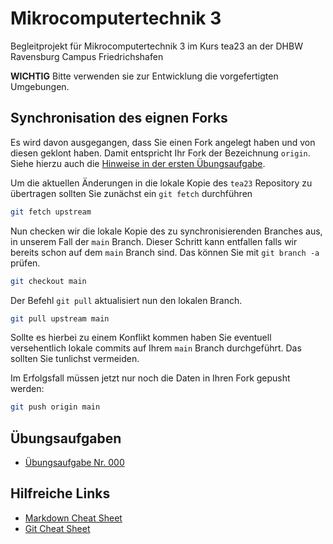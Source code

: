 # Mikrocomputertechnik 3

Begleitprojekt für Mikrocomputertechnik 3 im Kurs tea23 an der DHBW Ravensburg Campus Friedrichshafen

**WICHTIG** Bitte verwenden sie zur Entwicklung die vorgefertigten Umgebungen.


## Synchronisation des eignen Forks

Es wird davon ausgegangen, dass Sie einen Fork angelegt haben und von diesen geklont haben. Damit entspricht Ihr Fork der Bezeichnung ``origin``. Siehe hierzu auch die [Hinweise in der ersten Übungsaufgabe](exercise-001#upstream-hinzuf%C3%BCgen).

Um die aktuellen Änderungen in die lokale Kopie des ``tea23`` Repository zu übertragen sollten Sie zunächst ein ``git fetch`` durchführen

```sh
git fetch upstream
```

Nun checken wir die lokale Kopie des zu synchronisierenden Branches aus, in unserem Fall der ``main`` Branch. Dieser Schritt kann entfallen falls wir bereits schon auf dem ``main`` Branch sind. Das können Sie mit ``git branch -a`` prüfen.

```sh
git checkout main
```

Der Befehl ``git pull`` aktualisiert nun den lokalen Branch.

```sh
git pull upstream main
```

Sollte es hierbei zu einem Konflikt kommen haben Sie eventuell versehentlich lokale commits auf Ihrem ``main`` Branch durchgeführt. Das sollten Sie tunlichst vermeiden.

Im Erfolgsfall müssen jetzt nur noch die Daten in Ihren Fork gepusht werden:

```sh
git push origin main
```

## Übungsaufgaben

- [Übungsaufgabe Nr. 000](exercise-000/README.md)

## Hilfreiche Links

- [Markdown Cheat Sheet](https://guides.github.com/pdfs/markdown-cheatsheet-online.pdf)
- [Git Cheat Sheet](https://about.gitlab.com/images/press/git-cheat-sheet.pdf)
